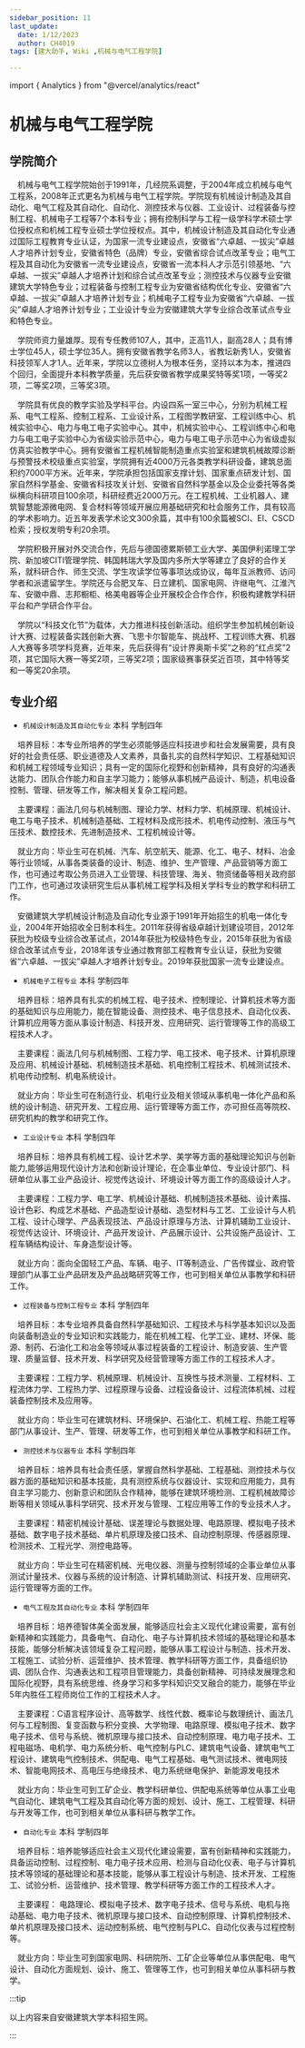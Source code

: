 ```yaml
---
sidebar_position: 11
last_update:
  date: 1/12/2023
  author: CH4019
tags: [建大助手, Wiki ,机械与电气工程学院]

---
```

import { Analytics } from "@vercel/analytics/react"
<Analytics/>

# 机械与电气工程学院

## 学院简介

&emsp;机械与电气工程学院始创于1991年，几经院系调整，于2004年成立机械与电气工程系，2008年正式更名为机械与电气工程学院。学院现有机械设计制造及其自动化、电气工程及其自动化、自动化、测控技术与仪器、工业设计、过程装备与控制工程、机械电子工程等7个本科专业；拥有控制科学与工程一级学科学术硕士学位授权点和机械工程专业硕士学位授权点。其中，机械设计制造及其自动化专业通过国际工程教育专业认证，为国家一流专业建设点，安徽省“六卓越、一拔尖”卓越人才培养计划专业，安徽省特色（品牌）专业，安徽省综合试点改革专业；电气工程及其自动化为安徽省一流专业建设点，安徽省一流本科人才示范引领基地、“六卓越、一拔尖”卓越人才培养计划和综合试点改革专业；测控技术与仪器专业安徽建筑大学特色专业；过程装备与控制工程专业为安徽省结构优化专业、安徽省“六卓越、一拔尖”卓越人才培养计划专业；机械电子工程专业为安徽省“六卓越、一拔尖”卓越人才培养计划专业；工业设计专业为安徽建筑大学专业综合改革试点专业和特色专业。

&emsp;学院师资力量雄厚。现有专任教师107人，其中，正高11人，副高28人；具有博士学位45人，硕士学位35人。拥有安徽省教学名师3人，省教坛新秀1人，安徽省科技领军人才1人。近年来，学院以立德树人为根本任务，坚持以本为本，推进四个回归，全面提升本科教学质量，先后获安徽省教学成果奖特等奖1项，一等奖2项，二等奖2项，三等奖3项。

&emsp;学院具有优良的教学实验及学科平台。内设四系一室三中心，分别为机械工程系、电气工程系、控制工程系、工业设计系，工程图学教研室、工程训练中心、机械实验中心、电力与电工电子实验中心。其中，机械实验中心、工程训练中心和电力与电工电子实验中心为省级实验示范中心，电力与电工电子示范中心为省级虚拟仿真实验教学中心。拥有安徽省工程机械智能制造重点实验室和建筑机械故障诊断与预警技术校级重点实验室，学院拥有近4000万元各类教学科研设备，建筑总面积约7000平方米。近年来，学院承担包括国家支撑计划、国家重点研发计划、国家自然科学基金、安徽省科技攻关计划、安徽省自然科学基金以及企业委托等各类纵横向科研项目100余项，科研经费近2000万元。在工程机械、工业机器人、建筑智慧能源微电网、复合材料等领域开展应用基础研究和社会服务工作，具有较高的学术影响力。近五年发表学术论文300余篇，其中有100余篇被SCI、EI、CSCD检索；授权发明专利20余项。

&emsp;学院积极开展对外交流合作，先后与德国德累斯顿工业大学、美国伊利诺理工学院、新加坡CITI管理学院、韩国韩瑞大学及国内多所大学等建立了良好的合作关系，就科研合作、师生交流、学生攻读学位等事项达成协议，每年互派教师、访问学者和派遣留学生。学院还与合肥叉车、日立建机、国家电网、许继电气、江淮汽车、安徽中鼎、志邦橱柜、格美电器等企业开展校企合作合作，积极构建教学科研平台和产学研合作平台。

&emsp;学院以“科技文化节”为载体，大力推进科技创新活动。组织学生参加机械创新设计大赛、过程装备实践创新大赛、飞思卡尔智能车、挑战杯、工程训练大赛、机器人大赛等多项学科竞赛，近年来，先后获得有“设计界奥斯卡奖”之称的“红点奖”2项，其它国际大赛一等奖2项，三等奖2项；国家级赛事获奖近百项，其中特等奖和一等奖20余项。

## 专业介绍

- `机械设计制造及其自动化专业`  本科  学制四年

&emsp;培养目标：本专业所培养的学生必须能够适应科技进步和社会发展需要，具有良好的社会责任感、职业道德及人文素养，具备扎实的自然科学知识、工程基础知识和机械工程领域专业知识；具有一定的国际化视野和创新精神，具有良好的沟通表达能力、团队合作能力和自主学习能力；能够从事机械产品设计、制造，机电设备控制、管理、研发等工作，解决相关复杂工程问题。

&emsp;主要课程：画法几何与机械制图、理论力学、材料力学、机械原理、机械设计、电工与电子技术、机械制造基础、工程材料及成形技术、机电传动控制、液压与气压技术、数控技术、先进制造技术、工程机械设计等。

&emsp;就业方向：毕业生可在机械、汽车、航空航天、能源、化工、电子、材料、冶金等行业领域，从事各类装备的设计、制造、维护、生产管理、产品营销等方面工作，也可通过考取公务员进入工业管理、科技管理、海关、物资储备等相关政府部门工作，也可通过攻读研究生后从事机械工程学科及相关学科专业的教学和科研工作。

&emsp;安徽建筑大学机械设计制造及自动化专业源于1991年开始招生的机电一体化专业，2004年开始招收全日制本科生。2011年获得省级卓越计划建设项目，2012年获批为校级专业综合改革试点，2014年获批为校级特色专业，2015年获批为省级综合改革试点专业，2018年该专业通过教育部工程教育专业认证，获批为安徽省“六卓越、一拔尖”卓越人才培养计划专业。2019年获批国家一流专业建设点。

- `机械电子工程专业`  本科  学制四年

&emsp;培养目标：培养具有扎实的机械工程、电子技术、控制理论、计算机技术等方面的基础知识与应用能力，能在智能设备、测控技术、电子信息技术、自动化仪表、计算机应用等方面从事设计制造、科技开发、应用研究、运行管理等工作的高级工程技术人才。

&emsp;主要课程：画法几何与机械制图、工程力学、电工技术、电子技术、计算机原理及应用、机械设计基础、机械制造技术基础、机电控制工程技术、机械测试技术、机电传动控制、机电系统设计。

&emsp;就业方向：毕业生可在制造行业、机电行业及相关领域从事机电一体化产品和系统的设计制造、研究开发、工程应用、运行管理等方面工作，亦可担任高等院校、研究机构的教学和研究工作。

- `工业设计专业`  本科  学制四年

&emsp;培养目标：培养具有机械工程、设计艺术学、美学等方面的基础理论知识与创新能力,能够运用现代设计方法和创新设计理论，在企事业单位、专业设计部门、科研单位从事工业产品设计、视觉传达设计、环境设计等方面工作的高级设计人才。

&emsp;主要课程：工程力学、电工学、机械设计基础、机械制造技术基础、设计素描、设计色彩、构成艺术基础、产品造型设计基础、造型材料与工艺、工业设计与人机工程、设计心理学、产品表现技法、产品设计原理与方法、计算机辅助工业设计、视觉传达设计、环境设计、产品开发设计、产品展示设计、公共设施产品设计、工程车辆结构设计、车身造型设计等。

&emsp;就业方向：面向全国轻工产品、车辆、电子、IT等制造业、广告传媒业、政府管理部门从事工业产品研发及产品战略研究等工作，也可到相关单位从事教学和科研工作。

- `过程装备与控制工程专业`  本科  学制四年

&emsp;培养目标：本专业培养具备自然科学基础知识、工程技术与科学基本知识以及面向装备制造业的专业知识和实践能力，能在机械工程、化学工业、建材、环保、能源、制药、石油化工和冶金等领域从事过程装备的工程设计、制造安装、生产管理、质量监督、技术开发、科学研究及经营管理等方面工作的工程技术人才。

&emsp;主要课程：工程力学、机械原理、机械设计、互换性与技术测量、工程材料、工程流体力学、工程热力学、过程原理与设备、过程设备设计、过程流体机械、过程装备控制技术及应用等。

&emsp;就业方向：毕业生可在建筑材料、环境保护、石油化工、机械工程、热能工程等部门从事设计、生产、管理、研发等工作，也可到相关单位从事教学和科研工作。

- `测控技术与仪器专业`  本科  学制四年

&emsp;培养目标：培养具有社会责任感，掌握自然科学基础、工程基础、测控技术与仪器方面的基础知识和基本技能，具有测控系统与仪器设计、实现和应用能力，具有自主学习能力、创新意识和团队合作精神，能够在建筑环境检测、工程机械故障诊断等相关领域从事科学研究、技术开发与管理、工程应用等工作的专业技术人才。

&emsp;主要课程：精密机械设计基础、误差理论与数据处理、电路原理、模拟电子技术基础、数字电子技术基础、单片机原理及接口技术、自动控制原理、传感器原理、检测技术、工程光学、测控电路等。

&emsp;就业方向：毕业生可在精密机械、光电仪器、测量与控制领域的企事业单位从事测试计量技术、仪器与系统的设计制造、计算机辅助测试、科技开发、应用研究、运行管理等方面的工作。

- `电气工程及其自动化专业` 本科  学制四年

&emsp;培养目标：培养德智体美全面发展，能够适应社会主义现代化建设需要，富有创新精神和实践能力，具备电气、自动化、电子与计算机技术领域的基础理论和基本技能，能够分析解决该领域复杂工程问题，能够从事工程设计与制造、技术开发、工程施工、试验分析、运营维护、技术管理、教学科研等方面工作，具备组织协调、团队合作、沟通表达和工程项目管理能力，具备创新精神、可持续发展理念和国际化视野，具有系统思维、终身学习和多学科知识交叉融合的能力，能够在毕业5年内胜任工程师岗位工作的工程技术人才。

&emsp;主要课程：C语言程序设计、高等数学、线性代数、概率论与数理统计、画法几何与工程制图、复变函数与积分变换、大学物理、电路原理、模拟电子技术、数字电子技术、信号与系统、微机原理与接口技术、自动控制原理、电力电子技术、工程电磁场、电机学、电力系统分析、电气控制与PLC、建筑电气设备、建筑电气工程设计、建筑电气控制技术、供配电、电气工程基础、电气测试技术、微电网技术、智能电网技术、高电压与绝缘技术、电力系统继电保护、新能源发电技术

&emsp;就业方向：毕业生可到工矿企业、教学科研单位、供配电系统等单位从事工业电气自动化、建筑电气工程及其自动化等方面的规划、设计、施工、工程管理、科研与开发等工作，也可到相关单位从事科研与教学工作。

- `自动化专业`  本科  学制四年

&emsp;培养目标：培养能够适应社会主义现代化建设需要，富有创新精神和实践能力，具备运动控制、过程控制、电力电子技术应用、检测与自动化仪表、电子与计算机技术等领域的基础理论和基本技能，能够从事工程设计与制造、技术开发、工程施工、试验分析、运营维护、技术管理、教学科研等方面工作的工程技术人才。

&emsp;主要课程： 电路理论、模拟电子技术、数字电子技术、信号与系统、电机与拖动基础、电力电子技术、微机原理与接口技术、自动控制原理、计算机控制技术、单片机原理及接口技术、运动控制系统、电气控制与PLC、自动化仪表与过程控制等。

&emsp;就业方向：毕业生可到国家电网、科研院所、工矿企业等单位从事供配电、电气设计、自动化方面规划、设计、施工、管理等工作，也可到相关单位从事科研与教学。

:::tip

以上内容来自安徽建筑大学本科招生网。

:::
